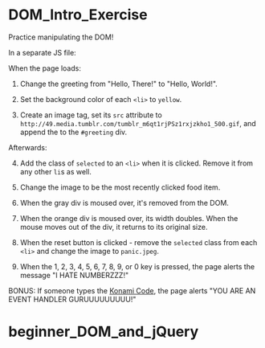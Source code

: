 # DOM_Intro_Exercise

Practice manipulating the DOM!

In a separate JS file:

When the page loads:

1. Change the greeting from "Hello, There!" to "Hello, World!".

2. Set the background color of each `<li>` to `yellow`.

3. Create an image tag, set its `src` attribute to `http://49.media.tumblr.com/tumblr_m6qt1rjPSz1rxjzkho1_500.gif`, and append the to the `#greeting` div.

Afterwards: 

4. Add the class of `selected` to an `<li>` when it is clicked. Remove it from any other `li`s as well.

5. Change the image to be the most recently clicked food item.

6. When the gray div is moused over, it's removed from the DOM.

7. When the orange div is moused over, its width doubles. When the mouse moves out of the div, it returns to its original size.

8. When the reset button is clicked - remove the `selected` class from each `<li>` and change the image to `panic.jpeg`.

9. When the 1, 2, 3, 4, 5, 6, 7, 8, 9, or 0 key is pressed, the page alerts the message "I HATE NUMBERZZZ!"

BONUS: If someone types the [Konami Code](https://en.wikipedia.org/wiki/Konami_Code), the page alerts "YOU ARE AN EVENT HANDLER GURUUUUUUUUU!"
# beginner_DOM_and_jQuery
